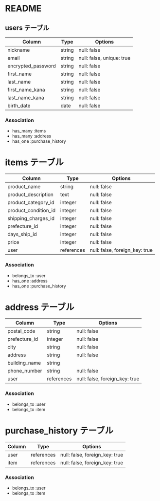 # README

## users テーブル

| Column               | Type   | Options                   |
| --------             | ------ | -----------               |  
| nickname             | string | null: false               |
| email                | string | null: false, unique: true |
| encrypted_password   | string | null: false               |
| first_name           | string | null: false               |      
| last_name            | string | null: false               |       
| first_name_kana      | string | null: false               |
| last_name_kana       | string | null: false               |
| birth_date           | date   | null: false               |  


### Association

- has_many :items
- has_many :address
- has_one  :purchase_history

# items テーブル

| Column              | Type          |  Options                        |
| --------            | ------        | -----------                     |
| product_name        | string        |  null: false                    |
| product_description | text          |  null: false                    | 
| product_category_id | integer       |  null: false                    |
| product_condition_id| integer       |  null: false                    |
| shipping_charges_id | integer       |  null: false                    |
| prefecture_id       | integer       |  null: false                    |
| days_ship_id        | integer       |  null: false                    |
| price               | integer       |  null: false                    |
| user                | references    |  null: false, foreign_key: true |

### Association

- belongs_to :user
- has_one    :address
- has_one    :purchase_history




# address テーブル

| Column           | Type       | Options                         |
| --------         | ------     | -----------                     |
| postal_code      | string     |  null: false                    |
| prefecture_id    | integer    |  null: false                    |
| city             | string     |  null: false                    |
| address          | string     |  null: false                    |
| building_name    | string     |                                 |
| phone_number     | string     |  null: false                    |
| user             | references |  null: false, foreign_key: true |

 

### Association

- belongs_to :user
- belongs_to :item


# purchase_history テーブル

| Column           | Type       | Options                       |
| --------         | ------     | -----------                   |
| user             | references | null: false, foreign_key: true|
| item             | references | null: false, foreign_key: true|

### Association

- belongs_to :user
- belongs_to :item